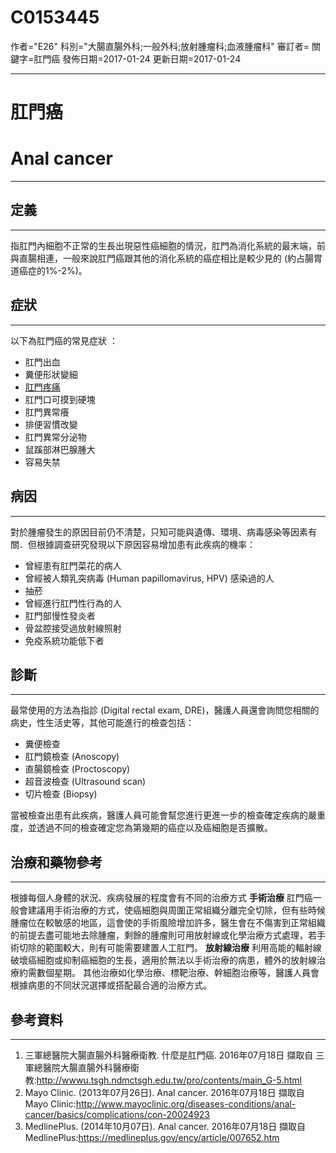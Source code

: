 # C0153445
作者="E26"
科別="大腸直腸外科;一般外科;放射腫瘤科;血液腫瘤科"
審訂者=
關鍵字=肛門癌
發佈日期=2017-01-24
更新日期=2017-01-24

----------
# 肛門癌
# Anal cancer
----------
## 定義
----------

指肛門內細胞不正常的生長出現惡性癌細胞的情況，肛門為消化系統的最末端，前與直腸相連，一般來說肛門癌跟其他的消化系統的癌症相比是較少見的 (約占腸胃道癌症的1%-2%)。

## 症狀
----------

以下為肛門癌的常見症狀 ：

- 肛門出血
- 糞便形狀變細
- [肛門疼痛](C0238637)
- 肛門口可摸到硬塊
- 肛門異常癢
- 排便習慣改變
- 肛門異常分泌物
- 鼠蹊部淋巴腺腫大
- 容易失禁
## 病因
----------

對於腫瘤發生的原因目前仍不清楚，只知可能與遺傳、環境、病毒感染等因素有關．但根據調查研究發現以下原因容易增加患有此疾病的機率：

- 曾經患有肛門菜花的病人
- 曾經被人類乳突病毒 (Human papillomavirus, HPV) 感染過的人
- 抽菸
- 曾經進行肛門性行為的人
- 肛門部慢性發炎者
- 骨盆腔接受過放射線照射
- 免疫系統功能低下者
## 診斷
----------

最常使用的方法為指診 (Digital rectal exam, DRE)，醫護人員還會詢問您相關的病史，性生活史等，其他可能進行的檢查包括：

- 糞便檢查
- 肛門鏡檢查 (Anoscopy)
- 直腸鏡檢查 (Proctoscopy)
- 超音波檢查 (Ultrasound scan)
- 切片檢查 (Biopsy)

當被檢查出患有此疾病，醫護人員可能會幫您進行更進一步的檢查確定疾病的嚴重度，並透過不同的檢查確定您為第幾期的癌症以及癌細胞是否擴散。

## 治療和藥物參考
----------

根據每個人身體的狀況、疾病發展的程度會有不同的治療方式
**手術治療**
肛門癌一般會建議用手術治療的方式，使癌細胞與周圍正常組織分離完全切除，但有些時候腫瘤位在較敏感的地區，這會使的手術風險增加許多，醫生會在不傷害到正常組織的前提去盡可能地去除腫瘤，剩餘的腫瘤則可用放射線或化學治療方式處理，若手術切除的範圍較大，則有可能需要建置人工肛門。
**放射線治療**
利用高能的輻射線破壞癌細胞或抑制癌細胞的生長，適用於無法以手術治療的病患，體外的放射線治療約需數個星期。
其他治療如化學治療、標靶治療、幹細胞治療等，醫護人員會根據病患的不同狀況選擇或搭配最合適的治療方式。

## 參考資料
----------
1. 三軍總醫院大腸直腸外科醫療衛教. 什麼是肛門癌. 2016年07月18日 擷取自 三軍總醫院大腸直腸外科醫療衛教:http://wwwu.tsgh.ndmctsgh.edu.tw/pro/contents/main_G-5.html
2. Mayo Clinic. (2013年07月26日). Anal cancer. 2016年07月18日 擷取自 Mayo Clinic:http://www.mayoclinic.org/diseases-conditions/anal-cancer/basics/complications/con-20024923
3. MedlinePlus. (2014年10月07日). Anal cancer. 2016年07月18日 擷取自 MedlinePlus:https://medlineplus.gov/ency/article/007652.htm



